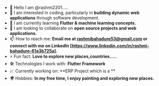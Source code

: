 - 👋 Hello I am @rashmi2201.....
- 👀 I am interested in coding, particularly in **building dynamic web applications** through software development.
- 🌱 I am currently learning **Flutter & machine learning concepts.**
- 💞️ I am looking to collaborate on **open source projects and web applications.**
- 📫 How to reach me: **Email me at rashmibahadure53@gmail.com  or connect with me on LinkedIn [https://www.linkedin.com/in/rashmi-bahadure-61a3b725a].**
- ⚡ Fun fact: **Love to explore new places,countries.....**
- 🛠️ Technologies I work with: **Flutter Framework**
- 📈 Currently working on: **ERP Project which is a **
- 🌍 Hobbies: **In my free time, I enjoy painting and exploring new places.**


<!---
rashmi2201/rashmi2201 is a ✨ special ✨ repository because its `README.md` (this file) appears on your GitHub profile.
You can click the Preview link to take a look at your changes.
--->
